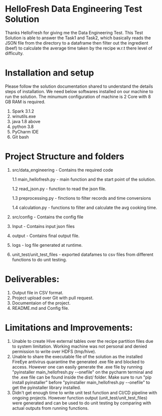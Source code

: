 # HelloFresh Data Engineering Test Solution

Thanks HelloFresh for giving me the Data Engineering Test. This Test Solution is able to answer the Task1 and Task2, which basically reads the JSON file from the directory to a dataframe
then filter out the ingredient (beef) to calculate the average time taken by the recipe w.r.t there level of difficulty.

# Installation and setup

Please follow the solution documentation shared to understand the details steps of installation. We need below softwares installed on our machine to run the solution.
The minumum configuration of machine is 2 Core with 8 GB RAM is required.
1. Spark 3.1.2
2. winutils.exe
3. java 1.8 above
4. python 3.8
5. PyCharm IDE
6. Git bash

# Project Structure and folders

1. src/data_engineering - Contains the required code

   1.1 main_hellofresh.py - main function and the start point of the solution.
   
   1.2 read_json.py - function to read the json file.
   
   1.3 preprocessing.py - finctions to filter records and time conversions
   
   1.4 calculation.py - functions to filter and calculate the avg cooking time.
2. src/config - Contains the config file
3. Input - Contains input json files
4. output - Contains final output file.
5. logs - log file generated at runtime.
6. unit_test/unit_test_files - exported datafames to csv files from different functions to do unit testing.

# Deliverables:
1. Output file in CSV format.
2. Project upload over Git with pull request.
3. Documentaion of the project.
4. README.md and Config file.

# Limitations and Improvements:
1. Unable to create Hive external tables over the recipe partition files due to system limitation. Working machine was not personal and denied permission to write over HDFS (tmp/hive).
2. Unable to share the executable file of the solution as the installed FireEye antivirus quarantine the generated .exe file and blocked to access. However one can easily generate the .exe file by running "pyinstaller main_hellofresh.py --onefile" on the pycharm terminal and the .exe file can be found inside the dist/ folder. Make sure to run "pip install pyinstaller" before "pyinstaller main_hellofresh.py --onefile" to get the pyinstaller library installed.
3. Didn't get enough time to write unit test function and CI/CD pipeline with ongoing projects. However function output (unit_test/unit_test_files) were generated and can be used to do unit testing by comparing with actual outputs from running functions.


